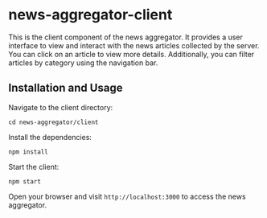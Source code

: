 # news-aggregator-client

This is the client component of the news aggregator. It provides a user interface to view and interact with the news articles collected by the server. You can click on an article to view more details. Additionally, you can filter articles by category using the navigation bar.

## Installation and Usage

Navigate to the client directory:

```
cd news-aggregator/client
```

Install the dependencies:

```
npm install
```

Start the client:

```
npm start
```

Open your browser and visit `http://localhost:3000` to access the news aggregator.
